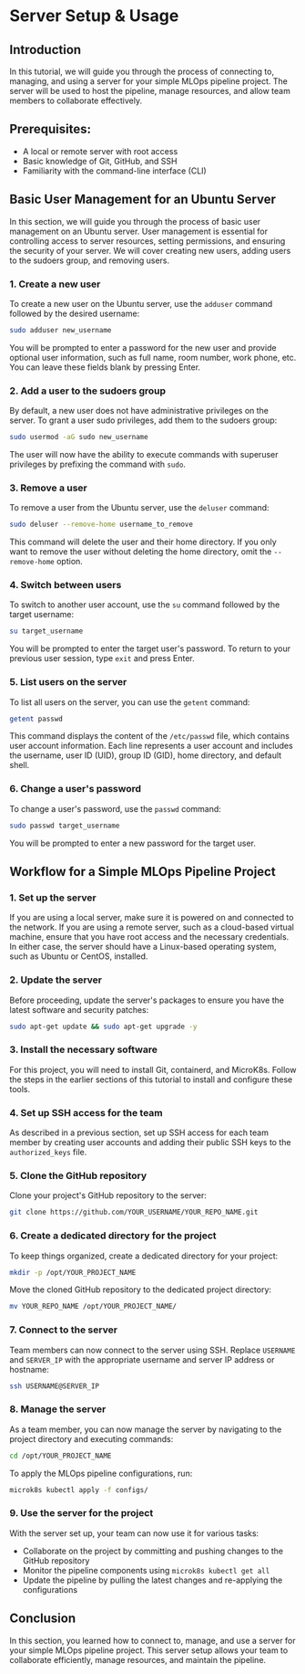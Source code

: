 # Server Setup & Usage

## Introduction

In this tutorial, we will guide you through the process of connecting to, managing, and using a server for your simple MLOps pipeline project. The server will be used to host the pipeline, manage resources, and allow team members to collaborate effectively.

## Prerequisites:

- A local or remote server with root access
- Basic knowledge of Git, GitHub, and SSH
- Familiarity with the command-line interface (CLI)

## Basic User Management for an Ubuntu Server

In this section, we will guide you through the process of basic user management on an Ubuntu server. User management is essential for controlling access to server resources, setting permissions, and ensuring the security of your server. We will cover creating new users, adding users to the sudoers group, and removing users.

### 1. Create a new user

To create a new user on the Ubuntu server, use the `adduser` command followed by the desired username:

```bash
sudo adduser new_username
```

You will be prompted to enter a password for the new user and provide optional user information, such as full name, room number, work phone, etc. You can leave these fields blank by pressing Enter.

### 2. Add a user to the sudoers group

By default, a new user does not have administrative privileges on the server. To grant a user sudo privileges, add them to the sudoers group:

```bash
sudo usermod -aG sudo new_username
```

The user will now have the ability to execute commands with superuser privileges by prefixing the command with `sudo`.

### 3. Remove a user

To remove a user from the Ubuntu server, use the `deluser` command:

```bash
sudo deluser --remove-home username_to_remove
```

This command will delete the user and their home directory. If you only want to remove the user without deleting the home directory, omit the `--remove-home` option.

### 4. Switch between users

To switch to another user account, use the `su` command followed by the target username:

```bash
su target_username
```

You will be prompted to enter the target user's password. To return to your previous user session, type `exit` and press Enter.

### 5. List users on the server

To list all users on the server, you can use the `getent` command:

```bash
getent passwd
```

This command displays the content of the `/etc/passwd` file, which contains user account information. Each line represents a user account and includes the username, user ID (UID), group ID (GID), home directory, and default shell.

### 6. Change a user's password

To change a user's password, use the `passwd` command:

```bash
sudo passwd target_username
```

You will be prompted to enter a new password for the target user.

## Workflow for a Simple MLOps Pipeline Project

### 1. Set up the server

If you are using a local server, make sure it is powered on and connected to the network. If you are using a remote server, such as a cloud-based virtual machine, ensure that you have root access and the necessary credentials. In either case, the server should have a Linux-based operating system, such as Ubuntu or CentOS, installed.

### 2. Update the server

Before proceeding, update the server's packages to ensure you have the latest software and security patches:

```bash
sudo apt-get update && sudo apt-get upgrade -y
```

### 3. Install the necessary software

For this project, you will need to install Git, containerd, and MicroK8s. Follow the steps in the earlier sections of this tutorial to install and configure these tools.

### 4. Set up SSH access for the team

As described in a previous section, set up SSH access for each team member by creating user accounts and adding their public SSH keys to the `authorized_keys` file.

### 5. Clone the GitHub repository

Clone your project's GitHub repository to the server:

```bash
git clone https://github.com/YOUR_USERNAME/YOUR_REPO_NAME.git
```

### 6. Create a dedicated directory for the project

To keep things organized, create a dedicated directory for your project:

```bash
mkdir -p /opt/YOUR_PROJECT_NAME
```

Move the cloned GitHub repository to the dedicated project directory:

```bash
mv YOUR_REPO_NAME /opt/YOUR_PROJECT_NAME/
```

### 7. Connect to the server

Team members can now connect to the server using SSH. Replace `USERNAME` and `SERVER_IP` with the appropriate username and server IP address or hostname:

```bash
ssh USERNAME@SERVER_IP
```

### 8. Manage the server

As a team member, you can now manage the server by navigating to the project directory and executing commands:

```bash
cd /opt/YOUR_PROJECT_NAME
```

To apply the MLOps pipeline configurations, run:

```bash
microk8s kubectl apply -f configs/
```

### 9. Use the server for the project

With the server set up, your team can now use it for various tasks:

- Collaborate on the project by committing and pushing changes to the GitHub repository
- Monitor the pipeline components using `microk8s kubectl get all`
- Update the pipeline by pulling the latest changes and re-applying the configurations

## Conclusion

In this section, you learned how to connect to, manage, and use a server for your simple MLOps pipeline project. This server setup allows your team to collaborate efficiently, manage resources, and maintain the pipeline.
